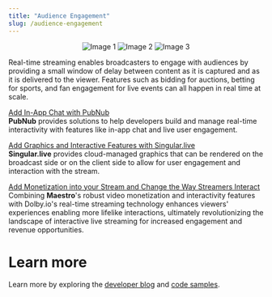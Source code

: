 ```yaml
---
title: "Audience Engagement"
slug: /audience-engagement
---
```



<p class="image-container" align="middle">
  <img src="https://upload.wikimedia.org/wikipedia/commons/7/71/Pubnub-logo.png" alt="Image 1" class="image" style={{width:200, float: "left"}}/>
  <img src="https://uploads-ssl.webflow.com/606f20482a9af12002f47ae5/61683d868d2f643db90bcbd6_Singular_Logo_Black.png" alt="Image 2" class="image"  style={{width:200, float: "left"}}/>
  <img src="https://storage.googleapis.com/developers.maestro.io/logo.png" alt="Image 3" class="image"  style={{width:200, float: "left"}}/>
</p>


Real-time streaming enables broadcasters to engage with audiences by providing a small window of delay between content as it is captured and as it is delivered to the viewer. Features such as bidding for auctions, betting for sports, and fan engagement for live events can all happen in real time at scale.

[Add In-App Chat with PubNub](https://dolby.io/blog/adding-pubnub-in-app-chat-to-your-webrtc-live-stream-app/)  
**PubNub** provides solutions to help developers build and manage real-time interactivity with features like in-app chat and live user engagement.

[Add Graphics and Interactive Features with Singular.live](https://dolby.io/blog/adding-real-time-graphics-to-your-webrtc-stream-with-singular-live/)  
**Singular.live** provides cloud-managed graphics that can be rendered on the broadcast side or on the client side to allow for user engagement and interaction with the stream.

[Add Monetization into your Stream and Change the Way Streamers Interact](https://dolby.io/blog/maestro-x-dolbyio/)  
Combining **Maestro**'s robust video monetization and interactivity features with Dolby.io's real-time streaming technology enhances viewers' experiences enabling more lifelike interactions, ultimately revolutionizing the landscape of interactive live streaming for increased engagement and revenue opportunities.

# Learn more

Learn more by exploring the [developer blog](https://dolby.io/blog/tag/distribution/) and [code samples](https://github.com/orgs/dolbyio-samples/repositories?q=distribution).


